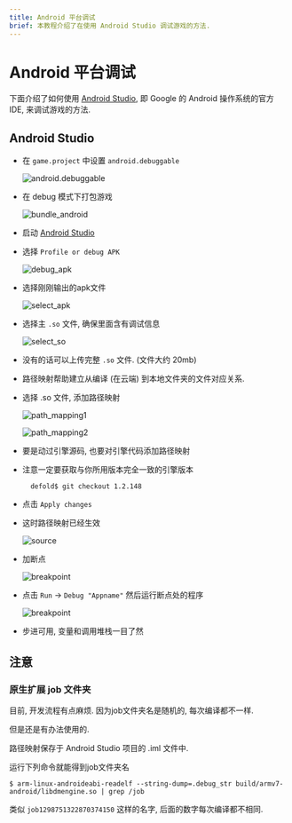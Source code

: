 ```yaml
---
title: Android 平台调试
brief: 本教程介绍了在使用 Android Studio 调试游戏的方法.
---
```


# Android 平台调试

下面介绍了如何使用 [Android Studio](https://developer.android.com/studio/), 即 Google 的 Android 操作系统的官方 IDE, 来调试游戏的方法.

## Android Studio

* 在 `game.project` 中设置 `android.debuggable`

	![android.debuggable](images/extensions/debugging/android/game_project_debuggable.png)

* 在 debug 模式下打包游戏

	![bundle_android](images/extensions/debugging/android/bundle_android.png)

* 启动 [Android Studio](https://developer.android.com/studio/)

* 选择 `Profile or debug APK`

	![debug_apk](images/extensions/debugging/android/android_profile_or_debug.png)

* 选择刚刚输出的apk文件

	![select_apk](images/extensions/debugging/android/android_select_apk.png)

* 选择主 `.so` 文件, 确保里面含有调试信息

	![select_so](images/extensions/debugging/android/android_missing_symbols.png)

* 没有的话可以上传完整 `.so` 文件. (文件大约 20mb)

* 路径映射帮助建立从编译 (在云端) 到本地文件夹的文件对应关系.

* 选择 .so 文件, 添加路径映射

	![path_mapping1](images/extensions/debugging/android/path_mappings_android.png)

	![path_mapping2](images/extensions/debugging/android/path_mappings_android2.png)

* 要是动过引擎源码, 也要对引擎代码添加路径映射

* 注意一定要获取与你所用版本完全一致的引擎版本

		defold$ git checkout 1.2.148

* 点击 `Apply changes`

* 这时路径映射已经生效

	![source](images/extensions/debugging/android/source_mappings_android.png)

* 加断点

	![breakpoint](images/extensions/debugging/android/breakpoint_android.png)

* 点击 `Run` -> `Debug "Appname"` 然后运行断点处的程序

	![breakpoint](images/extensions/debugging/android/callstack_variables_android.png)

* 步进可用, 变量和调用堆栈一目了然


## 注意

### 原生扩展 job 文件夹

目前, 开发流程有点麻烦. 因为job文件夹名是随机的, 每次编译都不一样.

但是还是有办法使用的.

路径映射保存于 Android Studio 项目的 <project>.iml 文件中.

运行下列命令就能得到job文件夹名

	$ arm-linux-androideabi-readelf --string-dump=.debug_str build/armv7-android/libdmengine.so | grep /job

类似 `job1298751322870374150` 这样的名字, 后面的数字每次编译都不相同.

